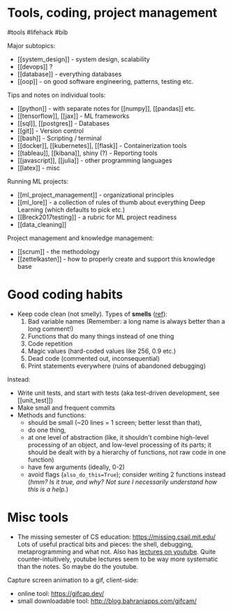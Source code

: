# Tools, coding, project management

#tools #lifehack #bib

Major subtopics:
* [[system_design]] - system design, scalability
* [[devops]] ?
* [[database]] - everything databases
* [[oop]] - on good software engineering, patterns, testing etc.

Tips and notes on individual tools:
* [[python]] - with separate notes for [[numpy]], [[pandas]] etc.
* [[tensorflow]], [[jax]] - ML frameworks
* [[sql]], [[postgres]] - Databases
* [[git]] - Version control
* [[bash]] - Scripting / terminal
* [[docker]], [[kubernetes]], [[flask]] - Containerization tools
* [[tableau]], [[kibana]], shiny (?) - Reporting tools
* [[javascript]], [[julia]] - other programming languages
* [[latex]] - misc

Running ML projects:
* [[ml_project_management]] - organizational principles
* [[ml_lore]] - a collection of rules of thumb about everything Deep Learning (which defaults to pick etc.)
* [[Breck2017testing]] - a rubric for ML project readiness
* [[data_cleaning]]

Project management and knowledge management:
* [[scrum]] - the methodology
* [[zettelkasten]] - how to properly create and support this knowledge base

# Good coding habits

* Keep code clean (not smelly). Types of **smells** ([ref](https://www.thoughtworks.com/insights/blog/coding-habits-data-scientists)):
    1. Bad variable names (Remember: a long name is always better than a long comment!)
    2. Functions that do many things instead of one thing
    3. Code repetition
    4. Magic values (hard-coded values like 256, 0.9 etc.)
    5. Dead code (commented out, inconsequential)
    6. Print statements everywhere (ruins of abandoned debugging)
 
Instead:
* Write unit tests, and start with tests (aka test-driven development, see [[unit_test]])
* Make small and frequent commits
* Methods and functions:
    * should be small (~20 lines = 1 screen; better lesst than that), 
    * do one thing, 
    * at one level of abstraction (like, it shouldn't combine high-level processing of an object, and low-level processing of its parts; it should be dealt with by a hierarchy of functions, not raw code in one function)
    * have few arguments (ideally, 0-2)
    * avoid flags (`also_do_this=True`); consider writing 2 functions instead (_hmm? Is it true, and why? Not sure I necessarily understand how this is a help._)

# Misc tools

* The missing semester of CS education: https://missing.csail.mit.edu/
Lots of useful practical bits and pieces: the shell, debugging, metaprogramming and what not. Also has [lectures on youtube](https://www.youtube.com/playlist?list=PLyzOVJj3bHQuloKGG59rS43e29ro7I57J). Quite counter-intuitively, youtube lectures seem to be way more systematic than the notes. So maybe do the youtube.

Capture screen animation to a gif, client-side:
* online tool: https://gifcap.dev/	
* small downloadable tool: http://blog.bahraniapps.com/gifcam/